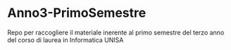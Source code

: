 # Anno3-PrimoSemestre
Repo per raccogliere il materiale inerente al primo semestre del terzo anno del corso di laurea in Informatica UNISA
